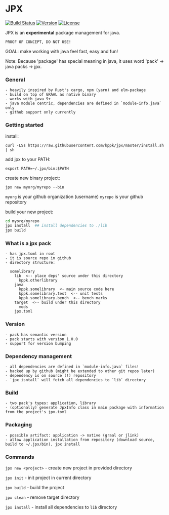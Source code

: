 # JPX

[![Build Status](https://travis-ci.org/kppk/jpx.svg?branch=master)](https://travis-ci.org/kppk/jpx)
[![Version](https://img.shields.io/github/release/kppk/jpx.svg?style=plastic)](https://github.com/kppk/jpx/releases/latest)
[![License](https://img.shields.io/github/license/kppk/jpx.svg?style=plastic)](https://github.com/kppk/jpx/blob/master/LICENSE)

JPX is an **experimental** package management for java.

`PROOF OF CONCEPT, DO NOT USE!`

GOAL: make working with java feel fast, easy and fun!

Note: Because 'package' has special meaning in java, it uses word 'pack' -> java packs -> jpx.

### General

    - heavily inspired by Rust's cargo, npm (yarn) and elm-package
    - build on top of GRAAL as native binary
    - works with java 9+
    - java module centric, dependencies are defined in `module-info.java` only
    - github support only currently

### Getting started

install:

`curl -LSs https://raw.githubusercontent.com/kppk/jpx/master/install.sh | sh`

add jpx to your PATH:

`export PATH=~/.jpx/bin:$PATH`

create new binary project:

`jpx new myorg/myrepo --bin`

`myorg` is your github organization (username)
`myrepo` is your github repository

build your new project:

```bash
cd myorg/myrepo
jpx install  ## install dependencies to ./lib
jpx build
```


    

### What is a jpx pack

    - has jpx.toml in root
    - it is source repo in github
    - directory structure:

      somelibrary
        lib  <-- place deps' source under this directory
          kppk.otherlibrary
        java
          kppk.somelibrary  <- main source code here
          kppk.somelibrary.test  <-- unit tests
          kppk.somelibrary.bench  <-- bench marks
        target  <-- build under this directory
          mods
        jpx.toml

### Version

    - pack has semantic version
    - pack starts with version 1.0.0
    - support for version bumping


### Dependency management

    - all dependencies are defined in `module-info.java` files!
    - backed up by github (might be extended to other git repos later)
    - dependency is on source (!) repository
    - `jpx isntall` will fetch all dependencies to `lib` directory


### Build

    - two pack's types: application, library
    - (optionally) generate JpxInfo class in main package with information from the project's jpx.toml

### Packaging

    - possible artifact: application -> native (graal or jlink)
    - allow application installation from repository (download source, build to ~/.jpx/bin), jpx install

### Commands

`jpx new <project>`   - create new project in provided directory

`jpx init`            - init project in current directory

`jpx build`           - build the project

`jpx clean`           - remove target directory

`jpx install`         - install all dependencies to `lib` directory




